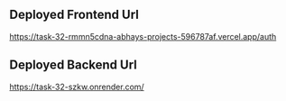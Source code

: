 ## Deployed Frontend Url  
https://task-32-rmmn5cdna-abhays-projects-596787af.vercel.app/auth

## Deployed Backend Url  
https://task-32-szkw.onrender.com/

 
 
